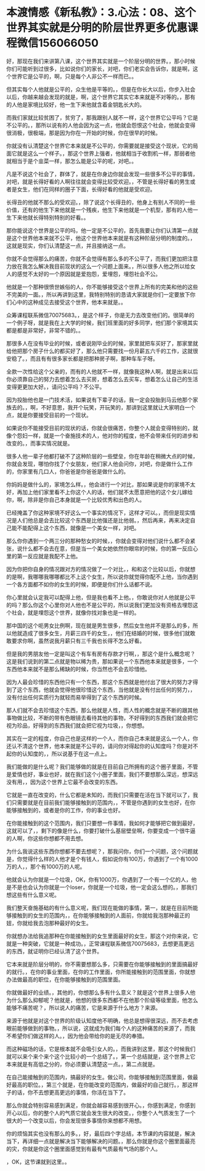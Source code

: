 # 本渡情感《新私教》：3.心法：08、这个世界其实就是分明的阶层世界更多优惠课程微信156066050

好，那现在我们来讲第八课，这个世界其实就是一个阶层分明的世界。，那小时候你们可能听到过很多，比如说你们的家长，对吧，你们老实会告诉你，就是啊，这个世界它是公平的，啊，只是每个人非公不一样而已。。

但其实每个人他就是公平的，众生他是平等的。，但是在你长大以后，你步入社会以后，你越来越会发现的就是，啊，这个世界它其实它本来就是不对等的。，那有的人他是家境比较好，他一生下来他就含着金钥匙长大的。

而我们家就比较贫困了，贫穷了，那我跟别人就不一样，这个世界它公平吗？它是不公平的。，那所以说有的人他会因为这一点，他就会怨恨这个社会，他就会变得很消极，很极端，那是因为你在一开始的时候，你在很早的时候。

你就没有认清楚这个世界它本来就是不公平的，你需要就是接受这个现状，它的局面它就是这么一个样子。，那这个世界上强者，他就相当于收割机一样，那弱者他就相当于是个韭菜一样，那怎么能是公平的呢，对吧。。

凡是不说这个社会了，群体了，就是在你身边你就会发现一些很多不公平的事情，对吧，就是长得好看的人啊往往就会变得比较受欢迎。，不管是长得好看的男生或者是女生，他们在同样的圈子下面，长得好看的他就是受欢迎。

长得丑的他就不那么的受欢迎。，除了说这个长得丑的，他身上有别人不同的一些价值，还有的他生下来他就是一个残疾，他生下来他就是一个机型，那有的人他一生下来他就长得特别特别的好看。。

那你能说这个世界是公平的吗，他一定是不公平的，首先我要让你们认清第一点就是这个世界他本来就不公平，他这个世界他本来就是有这种阶层分明的制度的。，这就是现实，你们认清楚这一点，并且接纳这一点。

你就不会觉得那么的痛苦，你就不会觉得有那么多的不公平了，而我们更加把注意力放在我怎么解决我目前现状的这么一个问题上面来。，所以很多人他之所以给女人的感觉不太好的一个原因就是爱抱怨，爱埋怨，埋怨社会不公。

他就是一个那种很愤世嫉俗的人，你不能够接受这个世界上所有的完美和他的这些不完美的一面。，所以再讲到这里，我特别特别的恳请大家就是你们一定要放下你们心中的这种成见去接受这个世界，他本来就是。。

众筹课程联系微信70075683。，是这个样子，你是无力去改变他们的。很简单的一个例子呀，就是我在上大学的时候，我们班里面的好多同学，他们那个家境其实都是都是非常好，非常不错的。。

那很多人在没有毕业的时候，或者说刚毕业的时候，家里就把车买好了，那家里就给他把那个房子什么的都买好了，那么他只需要找一份月薪五六千的工作，这就很安稳了。，而且有有很多家长都是把那种房子啊，那种车车子呀。

全款一次性给这个父亲的，而有的人他就不一样，就像我这种人啊，就是出来以后你必须靠自己的努力去想着怎么去买房，想着怎么去买车，想着怎么让自己的生活变得更更加大好。，请问公平吗？不公平。

因为投胎他也是一门技术活，如果说有下辈子的话，我一定会投胎到马云他那个家族去的。，啊，不好意思，我开个玩笑，开玩笑的，那讲到这里就让大家明白一个点，就是你要接受目前的一个现状。

如果说你不能接受目前的现状的话，你就会很痛苦，你整个人就会变得特别的，就像个怨妇一样，就是一个奋施技术的人，他对你的程度，他不会带来任何的进步和改变的。，而事实情况就是。

很多人他一辈子他都打破不了这种阶层的一些壁垒，你在年龄在稍微大点的时候，你就会发现，哪怕你找了个女朋友，他们家人他会问你，对吧，你是做什么工作的，你家里有几口人，你爸爸是你爸爸是做什么的。

你妈妈是做什么的，家境怎么样。，他会进行一个对比，那如果说是你的家境不太好，再加上他们家里看不上你这个人的话，他们就不太愿意把他的这个女儿嫁给你，啊，除非是你自己本身就是一个比较优秀和出色的人。

已经掩盖了你这种家境不好这么一个事实的情况下，这样才可以。，而但是现实情况是人们他总是会去比较这个东西是比他强还是比他弱。，然后再来，再来决定自己能不能配得上这个东西，就像是一个美女一样，对吧。

那么你你遇到一个两三分的那种愁女的时候，，你就会变得对他们说什么都不会紧张，说什么都不会去在意，但是当一个美女她依然你眼帘的时候，你的第一反应心里的第一反应就是我配不上他。

因为你把你自身的情况跟对方的情况做了一个对比，，和和这个比较以后，你就想的是啊，我哪哪我哪哪都比不上这个女生，所以说你就觉得你配不上他，当你遇到一个各方面都不如你的女生的时候，即便是你们什么话都不说。

你心里就会认定我可以配得上他，但是我也看不上他。，你敢说你对人他就是公平的吗？那么你这个心里你对人他也不是公平的，所以说我们更加没有资格去埋怨这个社会，就是埋怨这个世界，就像你找对象也是一样的。

那中国的这个呃男女比例啊，现在就是男生很多，然后女生他并不是那么的多，所以他就造成了很多女生，月薪三四千的女生，，他们在结婚的时候，很多他们就敢敢要求你啊，虽然说我月薪只有三千我也长得不怎么好看。

但是我的男朋友他一定是叫这个有车有房有存款才行啊，，那这个是什么概念呢？这是我们说到的第二点就是物以稀为贵，那如果说一个东西他本来就是很多，一个东西他本来就不是那么稀缺的时候，你当然也不会去珍惜他。

因为人最会珍惜的东西他只有一个东西，那这个东西就是他付出了很大的努力才得到了这个东西，他就会觉得他很珍惜这个东西，当他就是没有付出任何的努力，，没有付出任何实质行为就轻而易举得到了这个东西的时候。

那人们就不会去珍惜这个东西，那么他就是人性，而人性的概念就是不断的跟其他事物做比较，不断的带有色眼镜去看待其他的事物，不好得到的东西我们就会把它视为珍品，好得到的东西我们就会把它视为垃圾，，你想想。

其实在一定的程度，你自己也是这样的一个人，而你自己本来就是这么一个人，你还认不清这个世界，他本来就是不公平的，请问你对得起你的认知度吗？你是对不起你的认知度的，，所以说基于在这一点上。

我们能做的是什么呢？我们能够做的就是在目前自己所拥有的这个圈子里面，不管是爱情也好，事业也好，就在我们这个小圈子里面，我们不要想那么深远，想深远没有用，，因为这个世界上它最不会改变的东西。

它就是一直在改变的，什么它都是未知的，而我们只需要在活在当下就可以了，我们只需要就是在目前我们能够接触到的范围内，，不管是你遇到的女生也好，在你能够接触到的，或者是你的工作，你的事业也好。

在你能接触到的这个范围内，我们只要想一件事情，我如何才能够把它做到最好，这就可以了，，剩下的像是什么，你要打破什么基层壁垒啊，你要变成一个很牛逼的人啊，你这些你想都不用去想。

为什么我说这些东西你想都不要去想呢？，那我问你，你们一个问题，这个问题就是，你觉得什么样的人他才是个有钱人，假如说你有100万，你遇到了一个有1000万的人，，那个有1000万的人呢。

他就会认为你就是一个垃圾，OK，你有1000万，你遇到了一个有一个亿的人，他是不是也会认为你就是一个loser，你就是一个垃圾，他一定会这么想的。，那我们想这些有什么意义呢。

我们整天奋施基础的有什么意义呢，我们现在能做的事情，第一，就是在目前所能够接触到的女生的范围内，，在你能够接触到的人面前，你就给我泡那种最正的妞，你就给我去泡那种最好的女生。

你就想办法给我追那种在你能接触到的女生里面最好的女生，那这个对你来说，它就是一种突破，它就是一种成功。，正常课程联系微信70075683，去想更高更远的东西，就证明你已经认清了这个世界。

它本来就是阶层分明的，你不需要想那么多，只需要在你能够接触到的里面搞最好的就行。，在你的事业里面，在你的工作里面，你所能接触到的范围里面，你就想办法做最高的职位，在你能够接触到的范围里面。

你就做最好的业绩。，其他的，你想那么多有什么意义？就是这个世界上很多人他为什么那么抑郁呢？他就是，他想的很多东西都不在他那个阶级等级里面，他怎么能够不痛苦呢？，所以说人的痛苦，它是来源于什么地方？来源。

来源于他就是对这个世界的阶级认知度他不明确，他总是想得很深远，而不去考虑眼前能够做到的事物。，所以说，这就成为我们每个人的这种痛苦的来源了，而我不希望你们做这样的人。，因为他会带给你的是无尽的奉猎。

而这种磁场的话，它是根本就不会吸引女人的。，而我讲到这里，那这个时候我们就可以来个来个来个这个比较小的一个总结了。，第一个总结就是，这个世界上它本来就是有高低之分的，你必须要认清楚这一点。，第二点就是。

在自己能接触到的范围内，搞最好的女生。做公司，你能够接触到范围里面，做最好最高的职位。，第三个就是，在你能改变的范围内，做最好的自己就行。，那这样子的话，你不去想更高更远的事情，你活在当下了。

那么你就会特别容易感到满足，你就会越容易感到很开心。，你感到满足，你感到开心以后，你的整个人的气质它就会发生很大的改变。，你整个人气质发生了一个很大的一个改变以后，你会发现很多事情你来想都不用想。

你的烦恼其实也没有那么的多。，好，最后四个字总结，本节课的内容就是，解决当下，再详细一点就是解决当下能够解决的问题。，那么你就是你这个圈里面最亮的灾，你就是你这个圈里面感觉到有最有气质最有气场的那个人。

，OK，这节课就到这里。。